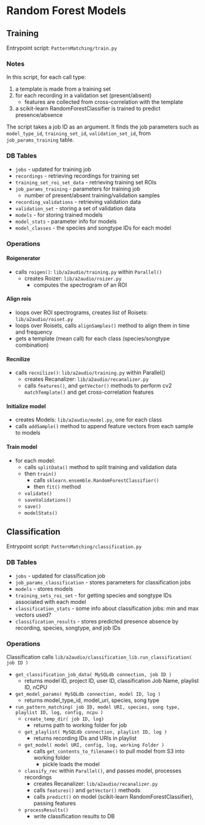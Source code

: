 # Random Forest Models

## Training

Entrypoint script: `PatternMatching/train.py`

### Notes

In this script, for each call type:
1. a template is made from a training set
2. for each recording in a validation set (present/absent)
   - features are collected from cross-correlation with the template
3. a scikit-learn RandomForestClassifier is trained to predict presence/absence

The script takes a job ID as an argument. It finds the job parameters such as `model_type_id`, `training_set_id`, `validation_set_id`,
from `job_params_training` table.

### DB Tables

- `jobs` - updated for training job
- `recordings` - retrieving recordings for training set
- `training_set_roi_set_data` - retrieving training set ROIs
- `job_params_training` - parameters for training job
    - number of present/absent training/validation samples
- `recording_validations` - retrieving validation data
- `validation_set` - storing a set of validation data
- `models` - for storing trained models
- `model_stats` - parameter info for models
- `model_classes` - the species and songtype IDs for each model

### Operations

#### Roigenerator

- calls `roigen()`: `lib/a2audio/training.py` within `Parallel()`
    - creates Roizer: `lib/a2audio/roizer.py`
   	    - computes the spectrogram of an ROI

#### Align rois
- loops over ROI spectrograms, creates list of Roisets: `lib/a2audio/roiset.py`
- loops over Roisets, calls `alignSamples()` method to align them in time and frequency
- gets a template (mean call) for each class (species/songtype combination)

#### Recnilize
- calls `recnilize()`: `lib/a2audio/training.py` within Parallel()
   	- creates Recanalizer: `lib/a2audio/recanalizer.py`
   	- calls `features()`, and `getVector()` methods to perform cv2 `matchTemplate()` and get cross-correlation features

#### Initialize model
- creates Models: `lib/a2audio/model.py`, one for each class
- calls `addSample()` method to append feature vectors from each sample to models

#### Train model
- for each model:
   	- calls `splitData()` method to split training and validation data
    - then `train()`
   	    - calls `sklearn.ensemble.RandomForestClassifier()`
   	    - then `fit()` method
   	- `validate()`
   	- `saveValidations()`
   	- `save()`
   	- `modelStats()`

## Classification

Entrypoint script: `PatternMatching/classification.py`

### DB Tables

- `jobs` - updated for classification job
- `job_params_classification` - stores parameters for classification jobs
- `models` - stores models
- `training_sets_roi_set` - for getting species and songtype IDs associated with each model
- `classification_stats` - some info about classification jobs: min and max vectors used?
- `classification_results` - stores predicted presence absence by recording, species, songtype, and job IDs

### Operations

Classification calls `lib/a2audio/classification_lib.run_classification( job ID )`
- `get_classification_job_data( MySQLdb connection, job ID )`
   	- returns model ID, project ID, user ID, classification Job Name, playlist ID, nCPU
- `get_model_params( MySQLdb connection, model ID, log )`
   	- returns model_type_id, model_uri, species, song type
- `run_pattern_matching( job ID, model URI, species, song type, playlist ID, log, config, ncpu )`
   	- `create_temp_dir( job ID, log)`
   	    - returns path to working folder for job
   	- `get_playlist( MySQLdb connection, playlist ID, log )`
   	    - returns recording IDs and URIs in playlist
   	- `get_model( model URI, config, log, working Folder )`
   	    - calls `get_contents_to_filename()` to pull model from S3 into working folder
   	        - pickle loads the model
   	- `classify_rec` within `Parallel()`, and passes model, processes recordings
   	    - creates Recanalizer: `lib/a2audio/recanalizer.py`
   	    - calls `features()` and `getVector()` methods
   	    - calls `predict()` on model (scikit-learn RandomForestClassifier), passing features
   	- `processResults()`
   	    - write classification results to DB
